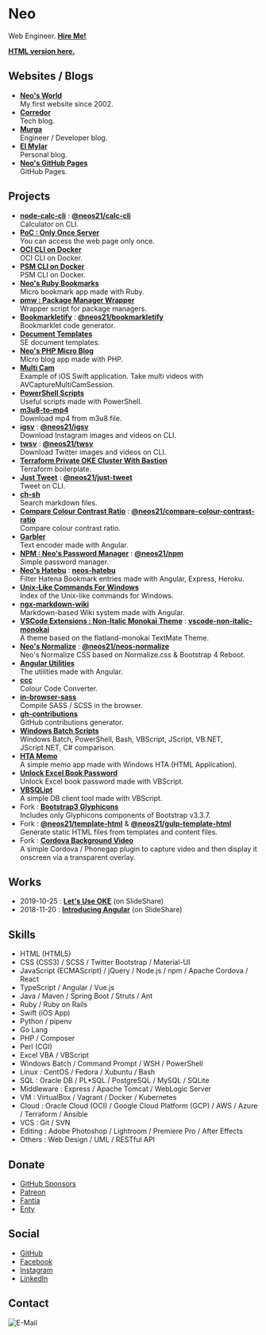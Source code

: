# Neo

Web Engineer. __[Hire Me!](https://gist.github.com/Neos21/09898ca1add539e1714844a113991f64)__

__[HTML version here.](https://neos21.github.io/about/)__


## Websites / Blogs

- __[Neo's World](http://neo.s21.xrea.com/)__  
  My first website since 2002.
- __[Corredor](https://neos21.hatenablog.com/)__  
  Tech blog.
- __[Murga](https://neos21.hatenablog.jp/)__  
  Engineer / Developer blog.
- __[El Mylar](https://neos21.hateblo.jp/)__  
  Personal blog.
- __[Neo's GitHub Pages](https://neos21.github.io/)__  
  GitHub Pages.


## Projects

- __[node-calc-cli](https://github.com/Neos21/node-calc-cli)__ : __[@neos21/calc-cli](https://www.npmjs.com/package/@neos21/calc-cli)__  
  Calculator on CLI.
- __[PoC : Only Once Server](https://github.com/Neos21/poc-only-once-server)__  
  You can access the web page only once.
- __[OCI CLI on Docker](https://github.com/Neos21/docker-oci-cli)__  
  OCI CLI on Docker.
- __[PSM CLI on Docker](https://github.com/Neos21/docker-psm-cli)__  
  PSM CLI on Docker.
- __[Neo's Ruby Bookmarks](https://github.com/Neos21/neos-ruby-bookmarks)__  
  Micro bookmark app made with Ruby.
- __[pmw : Package Manager Wrapper](https://github.com/Neos21/pmw)__  
  Wrapper script for package managers.
- __[Bookmarkletify](https://github.com/Neos21/bookmarkletify)__ : __[@neos21/bookmarkletify](https://www.npmjs.com/package/@neos21/bookmarkletify)__  
  Bookmarklet code generator.
- __[Document Templates](https://github.com/Neos21/document-templates)__  
  SE document templates.
- __[Neo's PHP Micro Blog](https://github.com/Neos21/neos-php-micro-blog)__  
  Micro blog app made with PHP.
- __[Multi Cam](https://github.com/Neos21/multi-cam)__  
  Example of iOS Swift application. Take multi videos with AVCaptureMultiCamSession.
- __[PowerShell Scripts](https://github.com/Neos21/powershell-scripts)__  
  Useful scripts made with PowerShell.
- __[m3u8-to-mp4](https://github.com/Neos21/m3u8-to-mp4)__  
  Download mp4 from m3u8 file.
- __[igsv](https://github.com/Neos21/igsv)__ : __[@neos21/igsv](https://www.npmjs.com/package/@neos21/igsv)__  
  Download Instagram images and videos on CLI.
- __[twsv](https://github.com/Neos21/twsv)__ : __[@neos21/twsv](https://www.npmjs.com/package/@neos21/twsv)__  
  Download Twitter images and videos on CLI.
- __[Terraform Private OKE Cluster With Bastion](https://github.com/Neos21/terraform-private-oke-cluster-with-bastion)__  
  Terraform boilerplate.
- __[Just Tweet](https://github.com/Neos21/just-tweet)__ : __[@neos21/just-tweet](https://www.npmjs.com/package/@neos21/just-tweet)__  
  Tweet on CLI.
- __[ch-sh](https://github.com/Neos21/ch-sh)__  
  Search markdown files.
- __[Compare Colour Contrast Ratio](https://neos21.github.io/compare-colour-contrast-ratio/)__ : __[@neos21/compare-colour-contrast-ratio](https://www.npmjs.com/package/@neos21/compare-colour-contrast-ratio)__  
  Compare colour contrast ratio.
- __[Garbler](https://neos21.github.io/garbler/)__  
  Text encoder made with Angular.
- __[NPM : Neo's Password Manager](https://github.com/Neos21/neos-password-manager)__ : __[@neos21/npm](https://www.npmjs.com/package/@neos21/npm)__  
  Simple password manager.
- __[Neo's Hatebu](https://neos-hatebu.herokuapp.com/)__ : __[neos-hatebu](https://github.com/Neos21/neos-hatebu)__  
  Filter Hatena Bookmark entries made with Angular, Express, Heroku.
- __[Unix-Like Commands For Windows](https://neos21.github.io/unix-like-commands-for-windows/)__  
  Index of the Unix-like commands for Windows.
- __[ngx-markdown-wiki](https://neos21.github.io/ngx-markdown-wiki/)__  
  Markdown-based Wiki system made with Angular.
- __[VSCode Extensions : Non-Italic Monokai Theme](https://marketplace.visualstudio.com/items?itemName=Neos21.non-italic-monokai)__ : __[vscode-non-italic-monokai](https://github.com/Neos21/vscode-non-italic-monokai)__  
  A theme based on the flatland-monokai TextMate Theme.
- __[Neo's Normalize](https://neos21.github.io/neos-normalize/)__ : __[@neos21/neos-normalize](https://www.npmjs.com/package/@neos21/neos-normalize)__  
  Neo's Normalize CSS based on Normalize.css & Bootstrap 4 Reboot.
- __[Angular Utilities](https://neos21.github.io/angular-utilities/)__  
  The utilities made with Angular.
- __[ccc](https://neos21.github.io/ccc/)__  
  Colour Code Converter.
- __[in-browser-sass](https://neos21.github.io/in-browser-sass/)__  
  Compile SASS / SCSS in the browser.
- __[gh-contributions](https://github.com/Neos21/gh-contributions)__  
  GitHub contributions generator.
- __[Windows Batch Scripts](https://neos21.github.io/windows-batch-scripts/)__  
  Windows Batch, PowerShell, Bash, VBScript, JScript, VB.NET, JScript.NET, C# comparison.
- __[HTA Memo](https://github.com/Neos21/hta-memo)__  
  A simple memo app made with Windows HTA (HTML Application).
- __[Unlock Excel Book Password](https://github.com/Neos21/unlock-excel-book-password)__  
  Unlock Excel book password made with VBScript.
- __[VBSQLipt](https://github.com/Neos21/vbsqlipt)__  
  A simple DB client tool made with VBScript.
- Fork : __[Bootstrap3 Glyphicons](https://neos21.github.io/bootstrap3-glyphicons/)__  
  Includes only Glyphicons components of Bootstrap v3.3.7.
- Fork : __[@neos21/template-html](https://www.npmjs.com/package/@neos21/template-html)__ & __[@neos21/gulp-template-html](https://github.com/Neos21/gulp-template-html)__  
  Generate static HTML files from templates and content files.
- Fork : __[Cordova Background Video](https://github.com/Neos21/cordova-background-video)__  
  A simple Cordova / Phonegap plugin to capture video and then display it onscreen via a transparent overlay.


## Works

- 2019-10-25 : __[Let's Use OKE](https://www.slideshare.net/NeoXrea/lets-use-oke)__ (on SlideShare)
- 2018-11-20 : __[Introducing Angular](https://www.slideshare.net/NeoXrea/angular-123499448)__ (on SlideShare)


## Skills

- HTML (HTML5)
- CSS (CSS3) / SCSS / Twitter Bootstrap / Material-UI
- JavaScript (ECMAScript) / jQuery / Node.js / npm / Apache Cordova / React
- TypeScript / Angular / Vue.js
- Java / Maven / Spring Boot / Struts / Ant
- Ruby / Ruby on Rails
- Swift (iOS App)
- Python / pipenv
- Go Lang
- PHP / Composer
- Perl (CGI)
- Excel VBA / VBScript
- Windows Batch / Command Prompt / WSH / PowerShell
- Linux : CentOS / Fedora / Xubuntu / Bash
- SQL : Oracle DB / PL*SQL / PostgreSQL / MySQL / SQLite
- Middleware : Express / Apache Tomcat / WebLogic Server
- VM : VirtualBox / Vagrant / Docker / Kubernetes
- Cloud : Oracle Cloud (OCI) / Google Cloud Platform (GCP) / AWS / Azure / Terraform / Ansible
- VCS : Git / SVN
- Editing : Adobe Photoshop / Lightroom / Premiere Pro / After Effects
- Others : Web Design / UML / RESTful API


## Donate

- [GitHub Sponsors](https://github.com/sponsors/Neos21)
- [Patreon](https://www.patreon.com/Neos21)
- [Fantia](https://fantia.jp/Neos21)
- [Enty](https://enty.jp/Neos21)


## Social

- [GitHub](https://github.com/Neos21)
- [Facebook](https://www.facebook.com/Neos21)
- [Instagram](https://www.instagram.com/Neos21)
- [LinkedIn](https://www.linkedin.com/in/Neos21)


## Contact

![E-Mail](https://services.nexodyne.com/email/icon/0JAMInQv/mEs4MW4%3D/R01haWw%3D/0/image.png)
